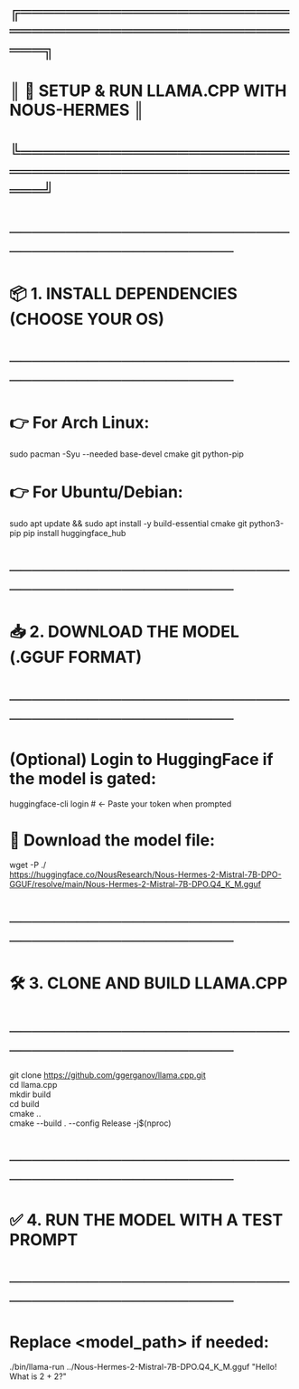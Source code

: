 # ╔════════════════════════════════════════════════════╗
# ║        🚀 SETUP & RUN LLAMA.CPP WITH NOUS-HERMES  ║
# ╚════════════════════════════════════════════════════╝

# ─────────────────────────────────────────────
# 📦 1. INSTALL DEPENDENCIES (CHOOSE YOUR OS)
# ─────────────────────────────────────────────

# 👉 For Arch Linux:
sudo pacman -Syu --needed base-devel cmake git python-pip

# 👉 For Ubuntu/Debian:
sudo apt update && sudo apt install -y build-essential cmake git python3-pip
pip install huggingface_hub

# ─────────────────────────────────────────────
# 📥 2. DOWNLOAD THE MODEL (.GGUF FORMAT)
# ─────────────────────────────────────────────

# (Optional) Login to HuggingFace if the model is gated:
huggingface-cli login   # ← Paste your token when prompted

# 📄 Download the model file:
wget -P ./ \
https://huggingface.co/NousResearch/Nous-Hermes-2-Mistral-7B-DPO-GGUF/resolve/main/Nous-Hermes-2-Mistral-7B-DPO.Q4_K_M.gguf

# ─────────────────────────────────────────────
# 🛠️ 3. CLONE AND BUILD LLAMA.CPP
# ─────────────────────────────────────────────

git clone https://github.com/ggerganov/llama.cpp.git  
cd llama.cpp  
mkdir build  
cd build  
cmake ..  
cmake --build . --config Release -j$(nproc)  

# ─────────────────────────────────────────────
# ✅ 4. RUN THE MODEL WITH A TEST PROMPT
# ─────────────────────────────────────────────

# Replace <model_path> if needed:
./bin/llama-run ../Nous-Hermes-2-Mistral-7B-DPO.Q4_K_M.gguf "Hello! What is 2 + 2?"
